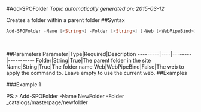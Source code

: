 #Add-SPOFolder
*Topic automatically generated on: 2015-03-12*

Creates a folder within a parent folder
##Syntax
```powershell
Add-SPOFolder -Name [<String>] -Folder [<String>] [-Web [<WebPipeBind>]]
```
&nbsp;

##Parameters
Parameter|Type|Required|Description
---------|----|--------|-----------
Folder|String|True|The parent folder in the site
Name|String|True|The folder name
Web|WebPipeBind|False|The web to apply the command to. Leave empty to use the current web.
##Examples

###Example 1
    
PS:> Add-SPOFolder -Name NewFolder -Folder _catalogs/masterpage/newfolder

